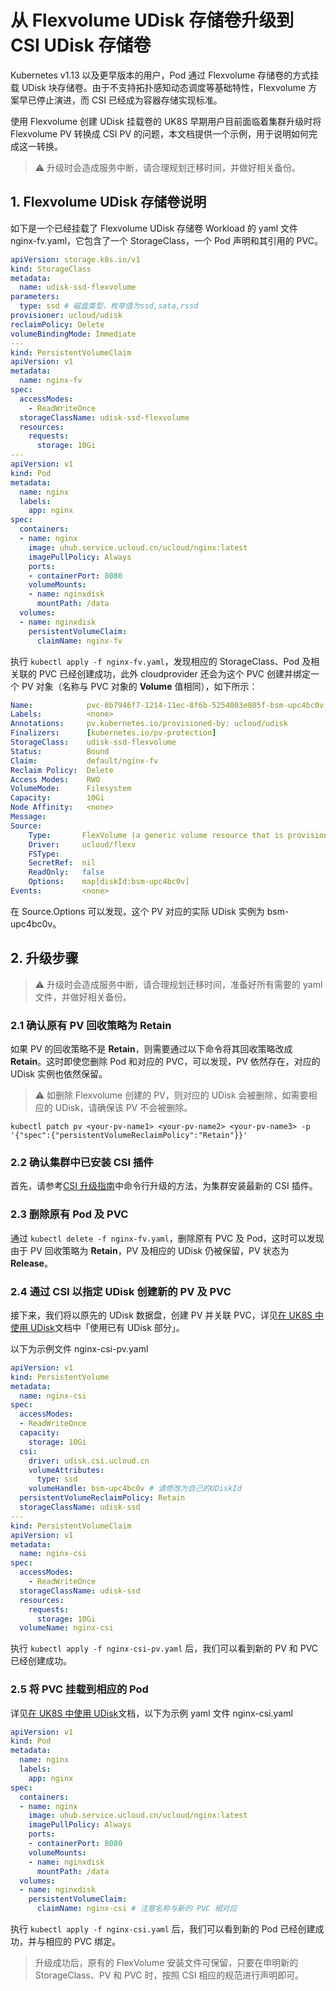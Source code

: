 # 从 Flexvolume UDisk 存储卷升级到 CSI UDisk 存储卷

Kubernetes v1.13 以及更早版本的用户，Pod 通过 Flexvolume 存储卷的方式挂载 UDisk 块存储卷。由于不支持拓扑感知动态调度等基础特性，Flexvolume
方案早已停止演进，而 CSI 已经成为容器存储实现标准。

使用 Flexvolume 创建 UDisk 挂载卷的 UK8S 早期用户目前面临着集群升级时将 Flexvolume PV 转换成 CSI PV
的问题，本文档提供一个示例，用于说明如何完成这一转换。

> ⚠️ 升级时会造成服务中断，请合理规划迁移时间，并做好相关备份。

## 1. Flexvolume UDisk 存储卷说明

如下是一个已经挂载了 Flexvolume UDisk 存储卷 Workload 的 yaml 文件 nginx-fv.yaml，它包含了一个 StorageClass，一个 Pod 声明和其引用的
PVC。

```yaml
apiVersion: storage.k8s.io/v1
kind: StorageClass
metadata:
  name: udisk-ssd-flexvolume
parameters:
  type: ssd # 磁盘类型，枚举值为ssd,sata,rssd
provisioner: ucloud/udisk
reclaimPolicy: Delete
volumeBindingMode: Immediate
---
kind: PersistentVolumeClaim
apiVersion: v1
metadata:
  name: nginx-fv
spec:
  accessModes:
    - ReadWriteOnce
  storageClassName: udisk-ssd-flexvolume
  resources:
    requests:
      storage: 10Gi
---
apiVersion: v1
kind: Pod
metadata:
  name: nginx
  labels:
    app: nginx
spec:
  containers:
  - name: nginx
    image: uhub.service.ucloud.cn/ucloud/nginx:latest
    imagePullPolicy: Always
    ports:
    - containerPort: 8080
    volumeMounts:
    - name: nginxdisk
      mountPath: /data
  volumes:
  - name: nginxdisk
    persistentVolumeClaim:
      claimName: nginx-fv
```

执行 `kubectl apply -f nginx-fv.yaml`，发现相应的 StorageClass、Pod 及相关联的 PVC 已经创建成功，此外 cloudprovider 还会为这个
PVC 创建并绑定一个 PV 对象（名称与 PVC 对象的 **Volume** 值相同），如下所示：

```yaml
Name:            pvc-8b7946f7-1214-11ec-8f6b-5254003e805f-bsm-upc4bc0v
Labels:          <none>
Annotations:     pv.kubernetes.io/provisioned-by: ucloud/udisk
Finalizers:      [kubernetes.io/pv-protection]
StorageClass:    udisk-ssd-flexvolume
Status:          Bound
Claim:           default/nginx-fv
Reclaim Policy:  Delete
Access Modes:    RWO
VolumeMode:      Filesystem
Capacity:        10Gi
Node Affinity:   <none>
Message:         
Source:
    Type:       FlexVolume (a generic volume resource that is provisioned/attached using an exec based plugin)
    Driver:     ucloud/flexv
    FSType:     
    SecretRef:  nil
    ReadOnly:   false
    Options:    map[diskId:bsm-upc4bc0v]
Events:         <none>
```

在 Source.Options 可以发现，这个 PV 对应的实际 UDisk 实例为 bsm-upc4bc0v。

## 2. 升级步骤

> ⚠️ 升级时会造成服务中断，请合理规划迁移时间，准备好所有需要的 yaml 文件，并做好相关备份。

### 2.1 确认原有 PV 回收策略为 Retain

如果 PV 的回收策略不是 **Retain**，则需要通过以下命令将其回收策略改成 **Retain**。这时即使您删除 Pod 和对应的 PVC，可以发现，PV 依然存在，对应的 UDisk
实例也依然保留。

> ⚠️ 如删除 Flexvolume 创建的 PV，则对应的 UDisk 会被删除，如需要相应的 UDisk，请确保该 PV 不会被删除。

```
kubectl patch pv <your-pv-name1> <your-pv-name2> <your-pv-name3> -p '{"spec":{"persistentVolumeReclaimPolicy":"Retain"}}'
```

### 2.2 确认集群中已安装 CSI 插件

首先，请参考[CSI 升级指南](/uk8s/volume/CSI_update)中命令行升级的方法，为集群安装最新的 CSI 插件。

### 2.3 删除原有 Pod 及 PVC

通过 `kubectl delete -f nginx-fv.yaml`，删除原有 PVC 及 Pod，这时可以发现由于 PV 回收策略为 **Retain**，PV 及相应的 UDisk
仍被保留，PV 状态为 **Release**。

### 2.4 通过 CSI 以指定 UDisk 创建新的 PV 及 PVC

接下来，我们将以原先的 UDisk 数据盘，创建 PV 并关联 PVC，详见[在 UK8S 中使用 UDisk](/uk8s/volume/udisk)文档中「使用已有 UDisk 部分」。

以下为示例文件 nginx-csi-pv.yaml

```yaml
apiVersion: v1
kind: PersistentVolume
metadata:
  name: nginx-csi
spec:
  accessModes:
  - ReadWriteOnce
  capacity:
    storage: 10Gi
  csi:
    driver: udisk.csi.ucloud.cn
    volumeAttributes:
      type: ssd
    volumeHandle: bsm-upc4bc0v # 请修改为自己的UDiskId
  persistentVolumeReclaimPolicy: Retain
  storageClassName: udisk-ssd
---
kind: PersistentVolumeClaim
apiVersion: v1
metadata:
  name: nginx-csi
spec:
  accessModes:
    - ReadWriteOnce
  storageClassName: udisk-ssd
  resources:
    requests:
      storage: 10Gi
  volumeName: nginx-csi
```

执行 `kubectl apply -f nginx-csi-pv.yaml` 后，我们可以看到新的 PV 和 PVC 已经创建成功。

### 2.5 将 PVC 挂载到相应的 Pod

详见[在 UK8S 中使用 UDisk](/uk8s/volume/udisk)文档，以下为示例 yaml 文件 nginx-csi.yaml

```yaml
apiVersion: v1
kind: Pod
metadata:
  name: nginx
  labels:
    app: nginx
spec:
  containers:
  - name: nginx
    image: uhub.service.ucloud.cn/ucloud/nginx:latest
    imagePullPolicy: Always
    ports:
    - containerPort: 8080
    volumeMounts:
    - name: nginxdisk
      mountPath: /data
  volumes:
  - name: nginxdisk
    persistentVolumeClaim:
      claimName: nginx-csi # 注意名称与新的 PVC 相对应
```

执行 `kubectl apply -f nginx-csi.yaml` 后，我们可以看到新的 Pod 已经创建成功，并与相应的 PVC 绑定。

> 升级成功后，原有的 FlexVolume 安装文件可保留，只要在申明新的 StorageClass、PV 和 PVC 时，按照 CSI 相应的规范进行声明即可。
